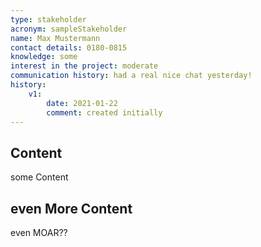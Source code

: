 ```yaml
---
type: stakeholder
acronym: sampleStakeholder
name: Max Mustermann
contact details: 0180-0815
knowledge: some
interest in the project: moderate
communication history: had a real nice chat yesterday!
history:
    v1:
        date: 2021-01-22
        comment: created initially
---
```


## Content
some Content

## even More Content
even MOAR??